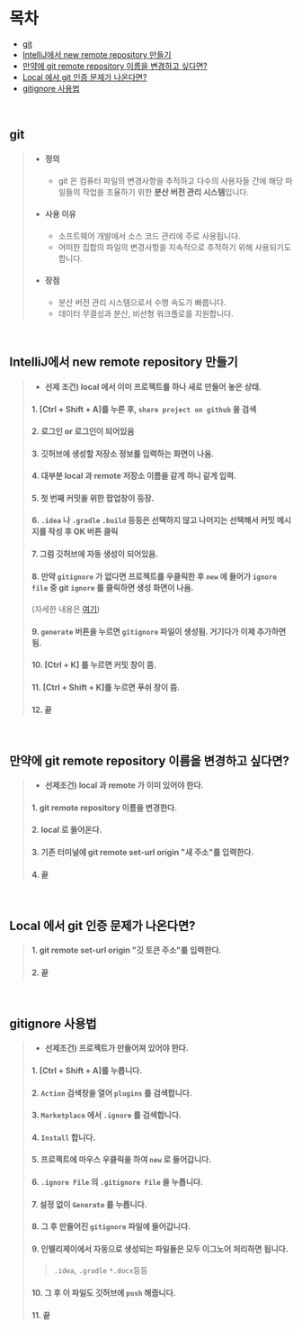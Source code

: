 # 목차
- [git](#git)
- [IntelliJ에서 new remote repository 만들기](#intellij-new-remote-repository-)
- [만약에 git remote repository 이름을 변경하고 싶다면?](#-git-remote-repository---)
- [Local 에서 git 인증 문제가 나온다면?](#local--git---)
- [gitignore 사용법](#gitignore-)

<br>

## git
> - #### 정의
>     - git 은 컴퓨터 파일의 변경사항을 추적하고 다수의 사용자들 간에 해당 파일들의 작업을 조율하기 위한 **분산 버전 관리 시스템**입니다.
> - #### 사용 이유
>     - 소프트웨어 개발에서 소스 코드 관리에 주로 사용됩니다.
>     - 어떠한 집합의 파일의 변경사항을 지속적으로 추적하기 위해 사용되기도 합니다.
> - #### 장점
>     - 분산 버전 관리 시스템으로서 수행 속도가 빠릅니다.
>     - 데이터 무결성과 분산, 비선형 워크플로를 지원합니다.

<br>

## IntelliJ에서 new remote repository 만들기
>- #### 선제 조건) local 에서 이미 프로젝트를 하나 새로 만들어 놓은 상태.
> #### 1. [Ctrl + Shift + A]를 누른 후, `share project on github` 을 검색
> #### 2. 로그인 or 로그인이 되어있음
> #### 3. 깃허브에 생성할 저장소 정보를 입력하는 화면이 나옴.
> #### 4. 대부분 local 과 remote 저장소 이름을 같게 하니 같게 입력.
> #### 5. 첫 번째 커밋을 위한 팝업창이 등장.
> #### 6. `.idea` 나 `.gradle` `.build` 등등은 선택하지 않고 나머지는 선택해서 커밋 메시지를 작성 후 OK 버튼 클릭
> #### 7. 그럼 깃허브에 자동 생성이 되어있음.
> #### 8. 만약 `gitignore` 가 없다면 프로젝트를 우클릭한 후 `new` 에 들어가 `ignore file` 중 git `ignore` 를 클릭하면 생성 화면이 나옴.
> (자세한 내용은 [여기](#gitignore-))
> #### 9. `generate` 버튼을 누르면 `gitignore` 파일이 생성됨. 거기다가 이제 추가하면 됨.
> #### 10. [Ctrl + K] 를 누르면 커밋 창이 뜸.
> #### 11. [Ctrl + Shift + K]를 누르면 푸쉬 창이 뜸.
> #### 12. 끝

<br>

## 만약에 git remote repository 이름을 변경하고 싶다면?
> - #### 선제조건) local 과 remote 가 이미 있어야 한다.
> #### 1. git remote repository 이름을 변경한다.
> #### 2. local 로 들어온다.
> #### 3. 기존 터미널에 git remote set-url origin "새 주소"를 입력한다.
> #### 4. 끝

<br>

## Local 에서 git 인증 문제가 나온다면?
> #### 1. git remote set-url origin "깃 토큰 주소"를 입력한다.
> #### 2. 끝

<br>

## gitignore 사용법
> - #### 선제조건) 프로젝트가 만들어져 있어야 한다.
> #### 1. [Ctrl + Shift + A]를 누릅니다.
> #### 2. `Action` 검색창을 열어 `plugins` 를 검색합니다.
> #### 3. `Marketplace` 에서 `.ignore` 를 검색합니다.
> #### 4. `Install` 합니다.
> #### 5. 프로젝트에 마우스 우클릭을 하여 `new` 로 들어갑니다.
> #### 6. `.ignore File` 의 `.gitignore File` 을 누릅니다.
> #### 7. 설정 없이 `Generate` 를 누릅니다.
> #### 8. 그 후 만들어진 `gitignore` 파일에 들어갑니다.
> #### 9. 인텔리제이에서 자동으로 생성되는 파일들은 모두 이그노어 처리하면 됩니다.
> > `.idea`, `.gradle` `*.docx`등등
> #### 10. 그 후 이 파일도 깃허브에 `push` 해줍니다.
> #### 11. 끝

<br>

